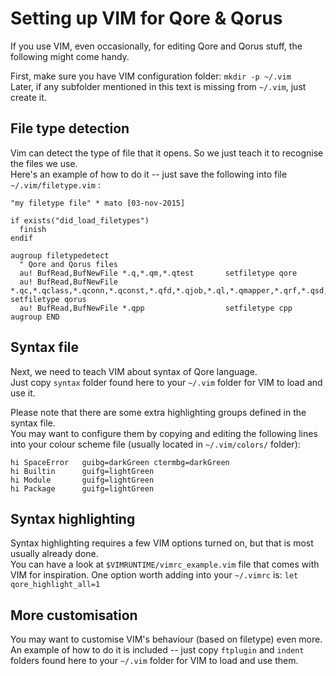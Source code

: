 # Setting up VIM for Qore & Qorus

If you use VIM, even occasionally, for editing Qore and Qorus stuff, the following might come handy.

First, make sure you have VIM configuration folder:  `mkdir -p ~/.vim`  
Later, if any subfolder mentioned in this text is missing from `~/.vim`, just create it.

## File type detection

Vim can detect the type of file that it opens.  So we just teach it to recognise the files we use.  
Here's an example of how to do it -- just save the following into file `~/.vim/filetype.vim` :

```vim
"my filetype file" * mato [03-nov-2015]

if exists("did_load_filetypes")
  finish
endif

augroup filetypedetect
  " Qore and Qorus files
  au! BufRead,BufNewFile *.q,*.qm,*.qtest       setfiletype qore
  au! BufRead,BufNewFile *.qc,*.qclass,*.qconn,*.qconst,*.qfd,*.qjob,*.ql,*.qmapper,*.qrf,*.qsd,*.qsm,*.qvmap,*.qwf       setfiletype qorus
  au! BufRead,BufNewFile *.qpp                  setfiletype cpp
augroup END
```

## Syntax file

Next, we need to teach VIM about syntax of Qore language.  
Just copy `syntax` folder found here to your `~/.vim` folder for VIM to load and use it.

Please note that there are some extra highlighting groups defined in the syntax file.  
You may want to configure them by copying and editing the following lines into your colour scheme file (usually located in `~/.vim/colors/` folder):

```vim
hi SpaceError   guibg=darkGreen ctermbg=darkGreen
hi Builtin      guifg=lightGreen
hi Module       guifg=lightGreen
hi Package      guifg=lightGreen
```

## Syntax highlighting

Syntax highlighting requires a few VIM options turned on, but that is most usually already done.  
You can have a look at `$VIMRUNTIME/vimrc_example.vim` file that comes with VIM for inspiration.
One option worth adding into your `~/.vimrc` is: `let qore_highlight_all=1`

## More customisation

You may want to customise VIM's behaviour (based on filetype) even more.  
An example of how to do it is included -- just copy `ftplugin` and `indent` folders found here to your `~/.vim` folder for VIM to load and use them.

